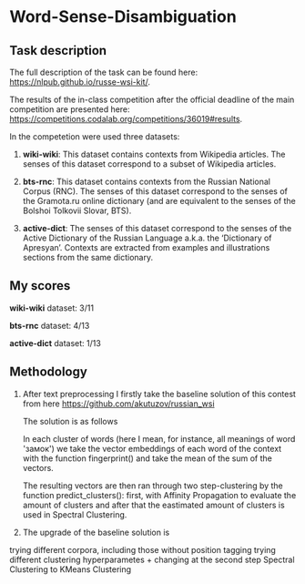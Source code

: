 # Word-Sense-Disambiguation

## Task description

The full description of the task can be found here: https://nlpub.github.io/russe-wsi-kit/.

The results of the in-class competition after the official deadline of the main competition are presented here: https://competitions.codalab.org/competitions/36019#results.

In the competetion were used three datasets:

1) **wiki-wiki**: This dataset contains contexts from
Wikipedia articles. The senses of this dataset correspond to a subset of
Wikipedia articles.

2) **bts-rnc**: This dataset contains contexts from the
Russian National Corpus (RNC). The senses of this dataset correspond to the
senses of the Gramota.ru online dictionary (and are equivalent to the senses of
the Bolshoi Tolkovii Slovar, BTS).

3) **active-dict**: The senses of this dataset
correspond to the senses of the Active Dictionary of the Russian Language a.k.a.
the ‘Dictionary of Apresyan’. Contexts are extracted from examples and
illustrations sections from the same dictionary.


## My scores

**wiki-wiki** dataset: 3/11

**bts-rnc** dataset: 4/13

**active-dict** dataset: 1/13

## Methodology

1) After text preprocessing I firstly take the baseline solution of this contest from here https://github.com/akutuzov/russian_wsi 

   The solution is as follows

   In each cluster of words (here I mean, for instance, all meanings of word 'замок') we take the vector embeddings of each word of the context with the      function fingerprint() and take the mean of the sum of the vectors.

   The resulting vectors are then ran through two step-clustering by the function predict_clusters(): first, with Affinity Propagation to evaluate the        amount of clusters and after that the eastimated amount of clusters is used in Spectral Clustering.

2) The upgrade of the baseline solution is

trying different corpora, including those without position tagging
trying different clustering hyperparametes + changing at the second step Spectral Clustering to KMeans Clustering

